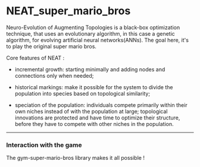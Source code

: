 # NEAT_super_mario_bros

Neuro-Evolution of Augmenting Topologies is a black-box optimization technique, that uses an evolutionary algorithm, in this case a genetic algorithm, for evolving artificial neural networks(ANNs).
The goal here, it's to play the original super mario bros.

Core features of NEAT : 
* incremental growth: starting minimally and adding nodes and connections only when needed;
  
* historical markings:  make it possible for the system to divide the population into species based on topological similarity;
  
* speciation of the population: individuals compete primarily within their own niches instead of with the population at large;
topological innovations are protected and have time to optimize their structure, before they have to compete with other niches in the population.
---

 ### Interaction with the game
The gym-super-mario-bros library makes it all possible ! 
